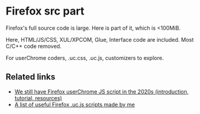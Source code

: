 # Firefox src part
Firefox's full source code is large. Here is part of it, which is <100MiB.

Here, HTML/JS/CSS, XUL/XPCOM, Glue, Interface code are included. Most C/C++ code removed.

For userChrome coders, .uc.css, .uc.js, customizers to explore.

## Related links

- [We still have Firefox userChrome JS script in the 2020s (introduction, tutorial, resources)](https://garywill.github.io/enblog/post/ucjs/)
- [A list of useful Firefox .uc.js scripts made by me](https://garywill.github.io/#Firefox-userChrome-CSS-or-JS)
